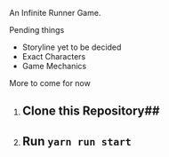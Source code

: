 An Infinite Runner Game.

Pending things
* Storyline yet to be decided
* Exact Characters
* Game Mechanics

More to come for now


1. ## Clone this Repository##
2. ## Run `yarn run start `